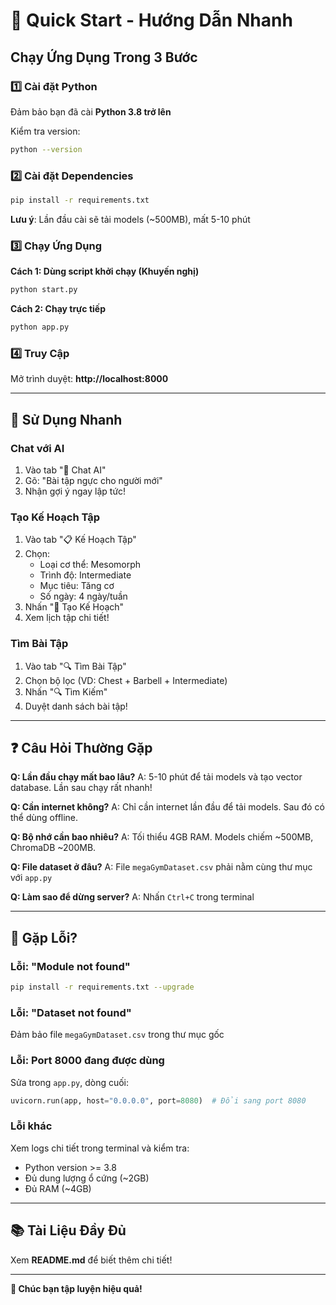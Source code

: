 # 🚀 Quick Start - Hướng Dẫn Nhanh

## Chạy Ứng Dụng Trong 3 Bước

### 1️⃣ Cài đặt Python
Đảm bảo bạn đã cài **Python 3.8 trở lên**

Kiểm tra version:
```bash
python --version
```

### 2️⃣ Cài đặt Dependencies
```bash
pip install -r requirements.txt
```

**Lưu ý**: Lần đầu cài sẽ tải models (~500MB), mất 5-10 phút

### 3️⃣ Chạy Ứng Dụng

**Cách 1: Dùng script khởi chạy (Khuyến nghị)**
```bash
python start.py
```

**Cách 2: Chạy trực tiếp**
```bash
python app.py
```

### 4️⃣ Truy Cập
Mở trình duyệt: **http://localhost:8000**

---

## 🎯 Sử Dụng Nhanh

### Chat với AI
1. Vào tab "💬 Chat AI"
2. Gõ: "Bài tập ngực cho người mới"
3. Nhận gợi ý ngay lập tức!

### Tạo Kế Hoạch Tập
1. Vào tab "📋 Kế Hoạch Tập"
2. Chọn:
   - Loại cơ thể: Mesomorph
   - Trình độ: Intermediate
   - Mục tiêu: Tăng cơ
   - Số ngày: 4 ngày/tuần
3. Nhấn "🚀 Tạo Kế Hoạch"
4. Xem lịch tập chi tiết!

### Tìm Bài Tập
1. Vào tab "🔍 Tìm Bài Tập"
2. Chọn bộ lọc (VD: Chest + Barbell + Intermediate)
3. Nhấn "🔍 Tìm Kiếm"
4. Duyệt danh sách bài tập!

---

## ❓ Câu Hỏi Thường Gặp

**Q: Lần đầu chạy mất bao lâu?**
A: 5-10 phút để tải models và tạo vector database. Lần sau chạy rất nhanh!

**Q: Cần internet không?**
A: Chỉ cần internet lần đầu để tải models. Sau đó có thể dùng offline.

**Q: Bộ nhớ cần bao nhiêu?**
A: Tối thiểu 4GB RAM. Models chiếm ~500MB, ChromaDB ~200MB.

**Q: File dataset ở đâu?**
A: File `megaGymDataset.csv` phải nằm cùng thư mục với `app.py`

**Q: Làm sao để dừng server?**
A: Nhấn `Ctrl+C` trong terminal

---

## 🐛 Gặp Lỗi?

### Lỗi: "Module not found"
```bash
pip install -r requirements.txt --upgrade
```

### Lỗi: "Dataset not found"
Đảm bảo file `megaGymDataset.csv` trong thư mục gốc

### Lỗi: Port 8000 đang được dùng
Sửa trong `app.py`, dòng cuối:
```python
uvicorn.run(app, host="0.0.0.0", port=8080)  # Đổi sang port 8080
```

### Lỗi khác
Xem logs chi tiết trong terminal và kiểm tra:
- Python version >= 3.8
- Đủ dung lượng ổ cứng (~2GB)
- Đủ RAM (~4GB)

---

## 📚 Tài Liệu Đầy Đủ

Xem **README.md** để biết thêm chi tiết!

---

**💪 Chúc bạn tập luyện hiệu quả!**

